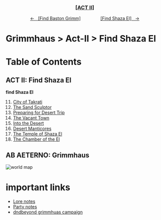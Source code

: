 <div align="center"> 
  <h3 align="center"><a href="https://github.com/h-griffin/dnd-notes/blob/main/grimmhaus/act-II" >[ACT II]</a></h3>
  <p align="center"> 
    <a href="https://github.com/h-griffin/dnd-notes/blob/main/grimmhaus/act-II/baston-grimm" >&larr; &nbsp; [Find Baston Grimm]</a>
    &nbsp;&nbsp;&nbsp;&nbsp;&nbsp;&nbsp;&nbsp;&nbsp;&nbsp;&nbsp;&nbsp;&nbsp;&nbsp;&nbsp;   
    <a href="https://github.com/h-griffin/dnd-notes/blob/main/grimmhaus/act-II/shaza-el" >[Find Shaza El] &nbsp; &rarr;</a>
  </p>
</div>

# Grimmhaus > Act-II > Find Shaza El

# Table of Contents 
## ACT II: Find Shaza El
**find Shaza El**

11. [City of Takrati](./23-8-23.md)
12. [The Sand Sculptor](./23-8-30.md)
13. [Preparing for Desert Trip](./23-9-6.md)
14. [The Vacant Town](./23-9-13.md)
15. [Into the Desert](./23-9-20.md)
16. [Desert Manticores](./23-9-27.md)
17. [The Temple of Shaza El](./23-10-4.md)
18. [The Chamber of the El](./23-10-11.md)
 

## AB AETERNO: Grimmhaus
![world map](../../../assets/Ab_Aeterno_World_Map.png)

# important links
- [Lore notes](../../lore.md)
- [Party notes](../../party.md)
- [dndbeyond grimmhuas campaign](https://www.dndbeyond.com/campaigns/4131697)
 
